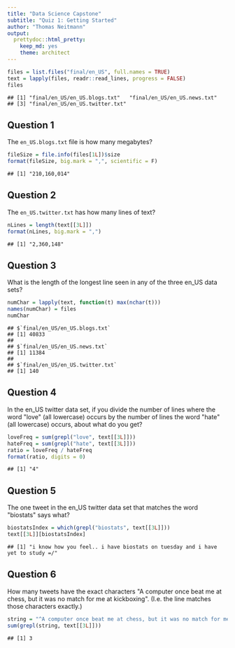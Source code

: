 ```yaml
---
title: "Data Science Capstone"
subtitle: "Quiz 1: Getting Started"
author: "Thomas Neitmann"
output:
  prettydoc::html_pretty:
    keep_md: yes
    theme: architect
---
```





```r
files = list.files("final/en_US", full.names = TRUE)
text = lapply(files, readr::read_lines, progress = FALSE)
files
```

```
## [1] "final/en_US/en_US.blogs.txt"   "final/en_US/en_US.news.txt"   
## [3] "final/en_US/en_US.twitter.txt"
```

## Question 1

The `en_US.blogs.txt` file is how many megabytes?


```r
fileSize = file.info(files[1L])$size
format(fileSize, big.mark = ",", scientific = F)
```

```
## [1] "210,160,014"
```


## Question 2

The `en_US.twitter.txt` has how many lines of text?


```r
nLines = length(text[[3L]])
format(nLines, big.mark = ",")
```

```
## [1] "2,360,148"
```


## Question 3

What is the length of the longest line seen in any of the three en_US data sets?


```r
numChar = lapply(text, function(t) max(nchar(t)))
names(numChar) = files
numChar
```

```
## $`final/en_US/en_US.blogs.txt`
## [1] 40833
## 
## $`final/en_US/en_US.news.txt`
## [1] 11384
## 
## $`final/en_US/en_US.twitter.txt`
## [1] 140
```


## Question 4

In the en_US twitter data set, if you divide the number of lines where the word "love" (all lowercase) occurs by the number of lines the word "hate" (all lowercase) occurs, about what do you get?


```r
loveFreq = sum(grepl("love", text[[3L]]))
hateFreq = sum(grepl("hate", text[[3L]]))
ratio = loveFreq / hateFreq
format(ratio, digits = 0)
```

```
## [1] "4"
```


## Question 5

The one tweet in the en_US twitter data set that matches the word "biostats" says what?


```r
biostatsIndex = which(grepl("biostats", text[[3L]]))
text[[3L]][biostatsIndex]
```

```
## [1] "i know how you feel.. i have biostats on tuesday and i have yet to study =/"
```


## Question 6

How many tweets have the exact characters "A computer once beat me at chess, but it was no match for me at kickboxing". (I.e. the line matches those characters exactly.)


```r
string = "^A computer once beat me at chess, but it was no match for me at kickboxing$"
sum(grepl(string, text[[3L]]))
```

```
## [1] 3
```
